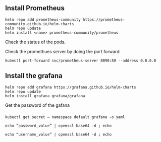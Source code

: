 ## Install Prometheus
 
```
helm repo add prometheus-community https://prometheus-community.github.io/helm-charts
helm repo update
helm install <name> prometheus-community/prometheus

```
Check the status of the pods.

Check the promethues server by doing the port forward

```
kubectl port-forward svc/prometheus-server 8090:80 --address 0.0.0.0
```

## Install the grafana 


```
helm repo add grafana https://grafana.github.io/helm-charts
helm repo update
helm install grafana grafana/grafana
```

Get the password of the gafana 
###
```
kubectl get secret — namespace default grafana -o yaml

echo “password_value” | openssl base64 -d ; echo

echo “username_value” | openssl base64 -d ; echo
```
###
